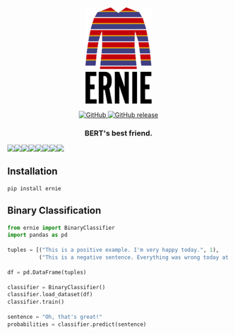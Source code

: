 
<p align="center">
    <br>
    <img src="misc/logo.svg" alt="Bernie Logo" width="150"/>
    <br>
<p>

<p align="center">
    <a href="https://github.com/brunneis/ernie/blob/master/LICENSE">
        <img alt="GitHub" src="https://img.shields.io/github/license/brunneis/ernie.svg?style=flat-square&color=blue">
    </a>
    <a href="https://github.com/brunneis/ernie/releases">
        <img alt="GitHub release" src="https://img.shields.io/github/release/brunneis/ernie.svg?style=flat-square">
    </a>
</p>

<h3 align="center">
<b>BERT's best friend.</b>
</h3>

[![](https://sourcerer.io/fame/brunneis/brunneis/ernie/images/0)](https://sourcerer.io/fame/brunneis/brunneis/ernie/links/0)[![](https://sourcerer.io/fame/brunneis/brunneis/ernie/images/1)](https://sourcerer.io/fame/brunneis/brunneis/ernie/links/1)[![](https://sourcerer.io/fame/brunneis/brunneis/ernie/images/2)](https://sourcerer.io/fame/brunneis/brunneis/ernie/links/2)[![](https://sourcerer.io/fame/brunneis/brunneis/ernie/images/3)](https://sourcerer.io/fame/brunneis/brunneis/ernie/links/3)[![](https://sourcerer.io/fame/brunneis/brunneis/ernie/images/4)](https://sourcerer.io/fame/brunneis/brunneis/ernie/links/4)[![](https://sourcerer.io/fame/brunneis/brunneis/ernie/images/5)](https://sourcerer.io/fame/brunneis/brunneis/ernie/links/5)[![](https://sourcerer.io/fame/brunneis/brunneis/ernie/images/6)](https://sourcerer.io/fame/brunneis/brunneis/ernie/links/6)[![](https://sourcerer.io/fame/brunneis/brunneis/ernie/images/7)](https://sourcerer.io/fame/brunneis/brunneis/ernie/links/7)

## Installation
```bash
pip install ernie
```

## Binary Classification
```python
from ernie import BinaryClassifier
import pandas as pd

tuples = [("This is a positive example. I'm very happy today.", 1),
          ("This is a negative sentence. Everything was wrong today at work.", 0)]

df = pd.DataFrame(tuples)

classifier = BinaryClassifier()
classifier.load_dataset(df)
classifier.train()

sentence = "Oh, that's great!"
probabilities = classifier.predict(sentence)
```
